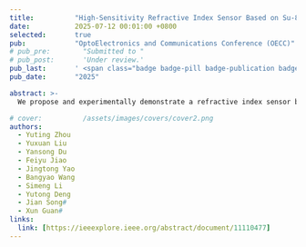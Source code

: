 ```yaml
---
title:          "High-Sensitivity Refractive Index Sensor Based on Su-8 Polymer Micro-Ring Resonator"
date:           2025-07-12 00:01:00 +0800
selected:       true
pub:            "OptoElectronics and Communications Conference (OECC)"
# pub_pre:        "Submitted to "
# pub_post:       'Under review.'
pub_last:       ' <span class="badge badge-pill badge-publication badge-success">Conference Poster</span>'
pub_date:       "2025"

abstract: >-
  We propose and experimentally demonstrate a refractive index sensor based on SU-8 polymer micro-ring, which exhibits a sensitivity of 143.9 nm/RIU at a broad detection range of refractive index from 1.30 to 1.40.

# cover:          /assets/images/covers/cover2.png
authors:
  - Yuting Zhou
  - Yuxuan Liu
  - Yansong Du
  - Feiyu Jiao
  - Jingtong Yao
  - Bangyao Wang
  - Simeng Li
  - Yutong Deng
  - Jian Song#
  - Xun Guan#
links:
  link: [https://ieeexplore.ieee.org/abstract/document/11110477]
---
```

